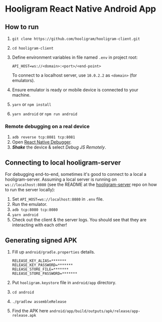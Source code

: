 # Hooligram React Native Android App

## How to run

1. `git clone https://github.com/hooligram/hooligram-client.git`
2. `cd hooligram-client`
3. Define environment variables in file named `.env` in project root:

   ```env
   API_HOST=ws://<domain>:<port>/<end-point>
   ```

   To connect to a localhost server, use `10.0.2.2` as `<domain>` (for emulators).

4. Ensure emulator is ready or mobile device is connected to your machine.
5. `yarn` or `npm install`
6. `yarn android` or `npm run android`

### Remote debugging on a real device

1. `adb reverse tcp:8081 tcp:8081`
2. Open [React Native Debugger](https://github.com/jhen0409/react-native-debugger).
3. _**Shake**_ the device & select _Debug JS Remotely_.

## Connecting to local hooligram-server

For debugging end-to-end, sometimes it's good to connect to a local a hooligram-server.
Assuming a local server is running on `ws://localhost:8080` (see the README at the [hooligram-server](https://github.com/hooligram/hooligram-server) repo on how to run the server locally):

1. Set `API_HOST=ws://localhost:8080` in `.env` file.
2. Run the emulator.
3. `adb tcp:8080 tcp:8080`
4. `yarn android`
5. Check out the client & the server logs. You should see that they are interacting with each other!

## Generating signed APK

1. Fill up `android/gradle.properties` details.

   ```env
   RELEASE_KEY_ALIAS=*******
   RELEASE_KEY_PASSWORD=*******
   RELEASE_STORE_FILE=*******
   RELEASE_STORE_PASSWORD=*******
   ```

2. Put `hooligram.keystore` file in `android/app` directory.
3. `cd android`
4. `./gradlew assembleRelease`
5. Find the APK here `android/app/build/outputs/apk/release/app-release.apk`
